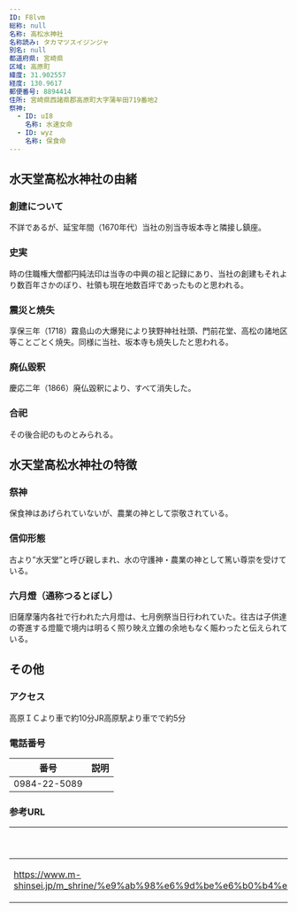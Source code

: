 ```yaml
---
ID: F8lvm
総称: null
名称: 高松水神社
名称読み: タカマツスイジンジャ
別名: null
都道府県: 宮崎県
区域: 高原町
緯度: 31.902557
経度: 130.9617
郵便番号: 8894414
住所: 宮崎県西諸県郡高原町大字蒲牟田719番地2
祭神:
  - ID: uI8
    名称: 水速女命
  - ID: wyz
    名称: 保食命
---
```


## 水天堂高松水神社の由緒

### 創建について

不詳であるが、延宝年間（1670年代）当社の別当寺坂本寺と隣接し鎮座。

### 史実

時の住職権大僧都円純法印は当寺の中興の祖と記録にあり、当社の創建もそれより数百年さかのぼり、社領も現在地数百坪であったものと思われる。

### 震災と焼失

享保三年（1718）霧島山の大爆発により狭野神社社頭、門前花堂、高松の諸地区等ことごとく焼失。同様に当社、坂本寺も焼失したと思われる。

### 廃仏毀釈

慶応二年（1866）廃仏毀釈により、すべて消失した。

### 合祀

その後合祀のものとみられる。

## 水天堂高松水神社の特徴

### 祭神

保食神はあげられていないが、農業の神として崇敬されている。

### 信仰形態

古より”水天堂”と呼び親しまれ、水の守護神・農業の神として篤い尊崇を受けている。

### 六月燈（通称つるとぼし）

旧薩摩藩内各社で行われた六月燈は、七月例祭当日行われていた。往古は子供達の寄進する燈籠で境内は明るく照り映え立錐の余地もなく賑わったと伝えられている。

## その他

### アクセス

高原ＩＣより車で約10分JR高原駅より車でで約5分

### 電話番号

| 番号         | 説明 |
| ------------ | ---- |
| 0984-22-5089 |      |

### 参考URL

| URL                                                                                                                                                                                          | 説明   |
| -------------------------------------------------------------------------------------------------------------------------------------------------------------------------------------------- | ------ |
| https://www.m-shinsei.jp/m_shrine/%e9%ab%98%e6%9d%be%e6%b0%b4%e7%a5%9e%e7%a4%be%ef%bc%88%e3%81%9f%e3%81%8b%e3%81%be%e3%81%a4%e3%81%99%e3%81%84%e3%81%98%e3%82%93%e3%81%98%e3%82%83%ef%bc%89/ | 神社庁 |
